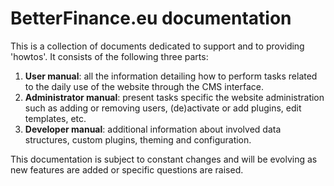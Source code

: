 # BetterFinance.eu documentation

This is a collection of documents dedicated to support and to providing 'howtos'. It consists of the following three parts:  

1. **User manual**: all the information detailing how to perform tasks related to the daily use of the website through the CMS interface.
2. **Administrator manual**: present tasks specific the website administration such as adding or removing users, (de)activate or add plugins, edit templates, etc.
3. **Developer manual**: additional information about involved data  structures, custom plugins, theming and configuration.


This documentation is subject to constant changes and will be evolving as new features are added or specific questions are raised.  